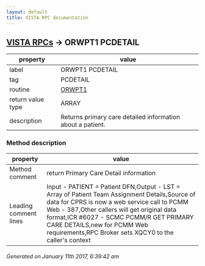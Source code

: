 ```yaml
---
layout: default
title: VISTA RPC documentation
---
```




## [VISTA RPCs](TableOfContent.md) &#8594; ORWPT1 PCDETAIL 

 property | value 
--- | --- 
 label | ORWPT1 PCDETAIL
 tag | PCDETAIL
 routine | [ORWPT1](http://code.osehra.org/dox/Routine_ORWPT1_source.html)
 return value type | ARRAY
 description | Returns primary care detailed information about a patient.


### Method description

 property | value 
--- | --- 
 Method comment | return Primary Care Detail information
 Leading comment lines | Input - PATIENT = Patient DFN,Output - LST = Array of Patient Team Assignment Details,Source of data for CPRS is now a web service call to PCMM Web - 387,Other callers will get original data format,ICR #6027 - SCMC PCMM/R GET PRIMARY CARE DETAILS,new for PCMM Web requirements,RPC Broker sets XQCY0 to the caller's context




 ###### Generated on January 11th 2017, 6:39:42 am